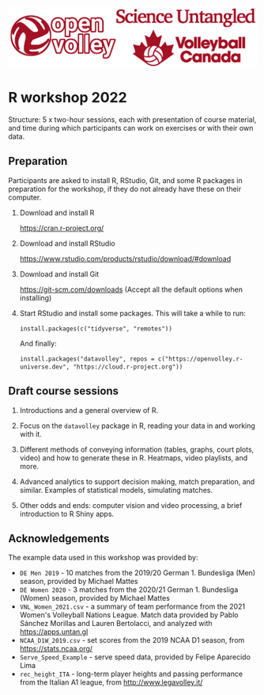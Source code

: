 ![](extra/3logo2red.png)

# R workshop 2022

Structure: 5 x two-hour sessions, each with presentation of course material, and time during which participants can work on exercises or with their own data.

## Preparation

Participants are asked to install R, RStudio, Git, and some R packages in preparation for the workshop, if they do not already have these on their computer.

1. Download and install R

   https://cran.r-project.org/

2. Download and install RStudio

   https://www.rstudio.com/products/rstudio/download/#download

3. Download and install Git

   https://git-scm.com/downloads (Accept all the default options when installing)

4. Start RStudio and install some packages. This will take a while to run:

   ```
   install.packages(c("tidyverse", "remotes"))
   ```

   And finally:

   ```
   install.packages("datavolley", repos = c("https://openvolley.r-universe.dev", "https://cloud.r-project.org"))
   ```


## Draft course sessions

1. Introductions and a general overview of R.

1. Focus on the `datavolley` package in R, reading your data in and working with it.

1. Different methods of conveying information (tables, graphs, court plots, video) and how to generate these in R. Heatmaps, video playlists, and more.

1. Advanced analytics to support decision making, match preparation, and similar. Examples of statistical models, simulating matches.

1. Other odds and ends: computer vision and video processing, a brief introduction to R Shiny apps.

## Acknowledgements

The example data used in this workshop was provided by:

- `DE Men 2019` - 10 matches from the 2019/20 German 1. Bundesliga (Men) season, provided by Michael Mattes
- `DE Women 2020` - 3 matches from the 2020/21 German 1. Bundesliga (Women) season, provided by Michael Mattes
- `VNL_Women_2021.csv` - a summary of team performance from the 2021 Women's Volleyball Nations League. Match data provided by Pablo Sánchez Morillas and Lauren Bertolacci, and analyzed with https://apps.untan.gl
- `NCAA_D1W_2019.csv` - set scores from the 2019 NCAA D1 season, from https://stats.ncaa.org/
- `Serve_Speed_Example` - serve speed data, provided by Felipe Aparecido Lima
- `rec_height_ITA` - long-term player heights and passing performance from the Italian A1 league, from http://www.legavolley.it/
